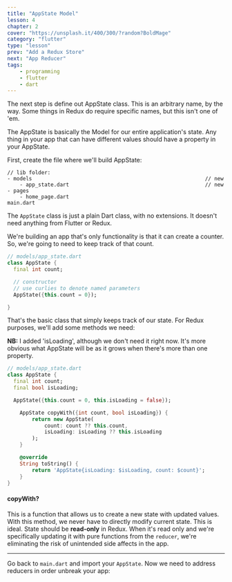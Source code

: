 ```yaml
---
title: "AppState Model"
lesson: 4
chapter: 2
cover: "https://unsplash.it/400/300/?random?BoldMage"
category: "flutter"
type: "lesson"
prev: "Add a Redux Store"
next: "App Reducer"
tags:
    - programming
    - flutter
    - dart
---
```


The next step is define out AppState class. This is an arbitrary name, by the way. Some things in Redux do require specific names, but this isn't one of 'em.

The AppState is basically the Model for our entire application's state. Any thing in your app that can have different values should have a property in your AppState.

First, create the file where we'll build AppState:

```
// lib folder:
- models                                                        // new
    - app_state.dart                                            // new
- pages
    - home_page.dart
main.dart
```

The `AppState` class is just a plain Dart class, with no extensions. It doesn't need anything from Flutter or Redux.

We're building an app that's only functionality is that it can create a counter. So, we're going to need to keep track of that count.

```dart
// models/app_state.dart
class AppState {
  final int count;

  // constructor
  // use curlies to denote named parameters
  AppState({this.count = 0});

}
```

That's the basic class that simply keeps track of our state. For Redux purposes, we'll add some methods we need:

**NB:** I added 'isLoading', although we don't need it right now. It's more obvious what AppState will be as it grows when there's more than one property.

```dart
// models/app_state.dart
class AppState {
  final int count;
  final bool isLoading;

  AppState({this.count = 0, this.isLoading = false});

	AppState copyWith({int count, bool isLoading}) {
		return new AppState(
			count: count ?? this.count,
			isLoading: isLoading ?? this.isLoading
		);
	}

	@override
	String toString() {
		return 'AppState{isLoading: $isLoading, count: $count}';
	}
}
```

#### copyWith?

This is a function that allows us to create a new state with updated values. With this method, we never have to directly modify current state. This is ideal. State should be **read-only** in Redux. When it's read only and we're specifically updating it with pure functions from the `reducer`, we're eliminating the risk of unintended side affects in the app.

---

Go back to `main.dart` and import your `AppState`. Now we need to address reducers in order unbreak your app:
